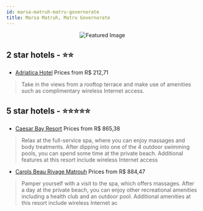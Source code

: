 ```yaml
---
id: marsa-matruh-matru-governorate
title: Marsa Matruh, Matru Governorate
---
```


<center><img src="https://i.travelapi.com/hotels/10000000/9850000/9842200/9842173/2b82220a_z.jpg" alt="Featured Image" /></center>


##  2 star hotels - ⭐️⭐️

-    [Adriatica Hotel](https://us.hurb.com/hotels/marsa-matruh/adriatica-hotel-JNP-JP543187?cmp=18055) Prices from R$ 212,71
   > Take in the views from a rooftop terrace and make use of amenities such as complimentary wireless Internet access.

##  5 star hotels - ⭐️⭐️⭐️⭐️⭐️

-    [Caesar Bay Resort](https://us.hurb.com/hotels/marsa-matruh/caesar-bay-resort-JNP-JP034090?cmp=18055) Prices from R$ 865,38
   > Relax at the full-service spa, where you can enjoy massages and body treatments. After dipping into one of the 4 outdoor swimming pools, you can spend some time at the private beach. Additional features at this resort include wireless Internet access
-    [Carols Beau Rivage Matrouh](https://us.hurb.com/hotels/marsa-matruh/carols-beau-rivage-matrouh-JNP-JP267601?cmp=18055) Prices from R$ 884,47
   > Pamper yourself with a visit to the spa, which offers massages. After a day at the private beach, you can enjoy other recreational amenities including a health club and an outdoor pool. Additional amenities at this resort include wireless Internet ac

